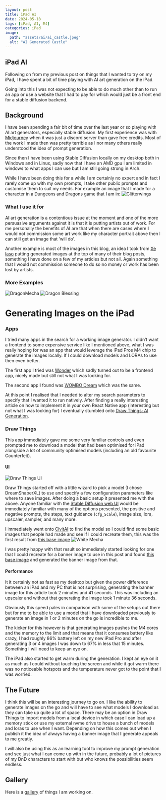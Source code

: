 ```yaml
---
layout: post
title: iPad AI
date: 2024-05-18
tags: [iPad, AI, M4]
categories: iPad
image:
  path: "assets/ai/ai_castle.jpeg"
  alt: "AI Generated Castle"
---
```


## iPad AI
Following on from my previous post on things that I wanted to try on my iPad, I have spent a bit of time playing with AI art generation on the iPad.

Going into this I was not expecting to be able to do much other than to run an app or use a website that I had to pay for which would just be a front end for a stable diffusion backend. 

## Background
I have been spending a fair bit of time over the last year or so playing with AI art generators, especially stable diffusion. My first experience was with [Midjourney](https://www.midjourney.com/home) when it was just a discord server than gave free credits. Most of the work I made then was pretty terrible as I nor many others really understood the idea of prompt generation.

Since then I have been using Stable Diffusion locally on my desktop both in Windows and in Linux, sadly now that I have an AMD gpu I am limited in windows to what apps I can use but I am still going strong in Arch.

While I have been doing this for a while I am certainly no expert and in fact I rarely come up with my own prompts, I take other public prompts and customise them to suit my needs. For example an image that I made for a character in a Dungeons and Dragons game that I am in:
![Glitterwings](/assets/ai/glitterwings.jpeg)

### What I use it for
AI art generation is a contentious issue at the moment and one of the more persuasive arguments against it is that it is putting artists out of work. For me personally the benefits of AI are that when there are cases where I would not commission some art work like my character portrait above then I can still get an image that ‘will do’. 

Another example is most of the images in this blog, an idea I took from [Xe Iaso](https://xeiaso.net/blog/) putting generated images at the top of many of their blog posts, something I have done on a few of my articles but not all. Again something that I would not commission someone to do so no money or work has been lost by artists.

### More Examples
![DragonMecha](/assets/ai/dragon_mecha.jpeg)
![Dragon Blessing](/assets/ai/dragon_blessing.jpeg)

# Generating Images on the iPad
### Apps
I tried many apps in the search for a working image generator. I didn’t want a frontend to some expensive service like I mentioned above, what I was really hoping for was an app that would leverage the iPad Pros M4 chip to generate the images locally. If I could download models and LORAs to use then even better.

The first app I tried was [Wonder](https://apps.apple.com/gb/app/wonder-ai-art-generator/id1621278575) which sadly turned out to be a frontend app, nicely made but still not what I was looking for.

The second app I found was [WOMBO Dream](https://apps.apple.com/gb/app/wombo-dream-ai-art-generator/id1586366816) which was the same.

At this point I realised that I needed to alter my search parameters to specify that I wanted it to run natively. After finding a really interesting article on how to implement it in your own React Native app (interesting but not what I was looking for) I eventually stumbled onto [Draw Things: AI Generation](https://apps.apple.com/gb/app/draw-things-ai-generation/id6444050820).

### Draw Things
This app immediately gave me some very familiar controls and even prompted me to download a model that had been optimised for iPad alongside a lot of community optimised models (including an old favourite Counterfeit).

#### UI
 ![Draw Things UI](/assets/draw_things_ui.jpeg)
 
Draw Things started off with a little wizard to pick a model (I chose DreamShaperXL) to use and specify a few configuration parameters like where to save images. After doing a basic setup it presented me with the above. Anyone familiar with the [Stable Diffusion web UI](https://github.com/AUTOMATIC1111/stable-diffusion-webui) would be immediately familiar with many of the options presented, the positive and negative prompts, the steps, text guidance (`cfg_Scale`), image size, lora, upscaler, sampler, and many more.

I immediately went onto [CivitAI](https://civitai.com/) to find the model so I could find some basic images that people had made and see if I could recreate them, this was the first result from [this base image](https://civitai.com/images/6840696)
![White Mecha](/assets/ai/white_mecha.jpeg)

I was pretty happy with that result so immediately started looking for one that I could recreate for a banner image to use in this post and found [this base image](https://civitai.com/images/10433341) and generated the banner image from that.

#### Performance
It it certainly not as fast as my desktop but given the power difference between an iPad and my PC that is not surprising, generating the banner image for this article took 2 minutes and 41 seconds. This was including an upscaler and without that generating the image took 1 minute 36 seconds.

Obviously this speed pales in comparison with some of the setups out there but for me to be able to use a model that I have downloaded previously to generate an image in 1 or 2 minutes on the go is incredible to me.

The kicker for this however is that generating images pushes the M4 cores and the memory to the limit and that means that it consumes battery like crazy, I had roughly 86% battery left on my new iPad Pro and after generating 3 or 4 images I was down to 67% in less that 15 minutes. Something I will need to keep an eye on.

The iPad also started to get warm during the generation. I kept an eye on it as much as I could without touching the screen and while it got warm there was no noticeable hotspots and the temperature never got to the point that I was worried.

## The Future
I think this will be an interesting journey to go on. I like the ability to generate images on the go and will have to see what models I download as they can take up quite a lot of space. There may be an option in Draw Things to import models from a local device in which case I can load up a memory stick or use my external nvme drive to house a bunch of models and loras to use when I want. Depending on how this comes out when I publish it the idea of always having a banner image that I generate appeals to me greatly.

I will also be using this as an learning tool to improve my prompt generation and see just what I can come up with in the future, probably a lot of pictures of my DnD characters to start with but who knows the possibilities seem endless.

## Gallery
Here is a [gallery](https://willbyrne.dev/gallery) of things I am working on.
